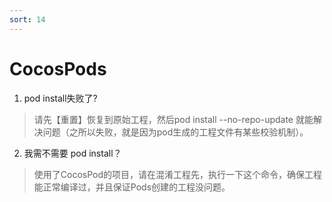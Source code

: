 ```yaml
---
sort: 14
---
```


# CocosPods

1. pod install失败了?
> 请先【重置】恢复到原始工程，然后pod install --no-repo-update 就能解决问题（之所以失败，就是因为pod生成的工程文件有某些校验机制）。
>

2. 我需不需要 pod install？
> 使用了CocosPod的项目，请在混淆工程先，执行一下这个命令，确保工程能正常编译过，并且保证Pods创建的工程没问题。
>